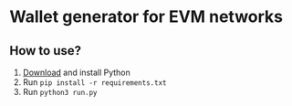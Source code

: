 # Wallet generator for EVM networks



## How to use?
1. [Download](https://www.python.org/downloads/release/python-31010/) and install Python
2. Run `pip install -r requirements.txt`
3. Run `python3 run.py`